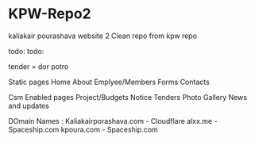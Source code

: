 # KPW-Repo2
kaliakair pourashava website 2
Clean repo from kpw repo



todo:
  todo:
  

  tender = dor potro


Static pages
    Home 
    About
    Emplyee/Members
    Forms
    Contacts

Csm Enabled pages
    Project/Budgets
    Notice
    Tenders
    Photo Gallery
    News and updates




DOmain Names :
     Kaliakairporashava.com - Cloudflare
     alxx.me - Spaceship.com
     kpoura.com - Spaceship.com